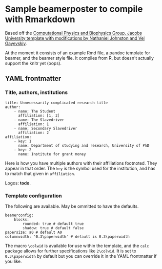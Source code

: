 # Sample beamerposter to compile with Rmarkdown

Based off the [Computational Physics and Biophysics Group, Jacobs University template with modifications by Nathaniel Johnston and Vel Gayevskiy](https://www.overleaf.com/latex/templates/landscape-beamer-poster-template/vjpmsxxdvtqk).

At the moment it consists of an example Rmd file, a pandoc template for beamer, and the beamer style file.
It compiles from R, but doesn't actually support the knitr yet (oops).

## YAML frontmatter

### Title, authors, institutions

```
title: Unnecessarily complicated research title
author:
    - name: The Student
      affiliation: [1, 2]
    - name: The Slavedriver
      affiliation: 1
    - name: Secondary Slavedriver
      affiliation: 2
affiliation:
    - key: 1
      name: Department of studying and research, University of PhD
    - key: 2
      name: Institute for grant money
```

Here is how you have multiple authors with their affiliations footnoted.
They appear in that order. The `key` is the symbol used for the institution, and has to match that given in `affiliation`.

Logos: **todo**.

### Template configuration

The following are available. May be ommitted to have the defaults.

```
beamerconfig:
    blocks:
        rounded: true # default true
        shadow: true # default false
papersize: a0 # default A0
columnwidth: '0.3\paperwidth' # default is 0.3\paperwidth
```

The macro `\colwid` is available for use within the template, and the `calc` package allows for further specifications like `2\colwid`.
It is set to `0.3\paperwidth` by default but you can override it in the YAML frontmatter if you like.
